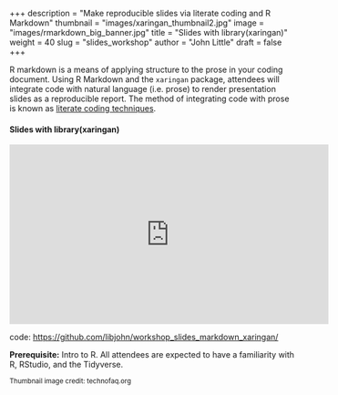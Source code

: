 +++
description = "Make reproducible slides via literate coding and R Markdown"
thumbnail = "images/xaringan_thumbnail2.jpg"
image = "images/rmarkdown_big_banner.jpg"
title = "Slides with library(xaringan)"
weight = 40
slug = "slides_workshop"
author = "John Little"
draft = false
+++  

R markdown is a means of applying structure to the prose in your coding document. Using R Markdown and the `xaringan` package, attendees will integrate code with natural language (i.e. prose) to render presentation slides as a reproducible report.  The method of integrating code with prose is known as [literate coding techniques](https://en.wikipedia.org/wiki/Literate_programming).

#### Slides with library(xaringan)  

<iframe width="560" height="315" src="https://www.youtube.com/embed/3n9nASHg9gc" title="YouTube video player" frameborder="0" allow="accelerometer; autoplay; clipboard-write; encrypted-media; gyroscope; picture-in-picture" allowfullscreen></iframe>  

code: https://github.com/libjohn/workshop_slides_markdown_xaringan/  

**Prerequisite:**  Intro to R.  All attendees are expected to have a familiarity with R, RStudio, and the Tidyverse. 

<!-- 
### Register

This semester the **Dashboards, slides, and R Markdown** workshop combines elements of this workshop with the [Interactive Dashboards](/portfolio/dashboard_workshop) workshop  

<a href="https://duke.libcal.com/event/7300231" class="button">Register:<br>Slides with Rmarkdown (Xaringan)<br>April 6, 2021</a> 

-->


<small>Thumbnail image credit:  technofaq.org</small>




